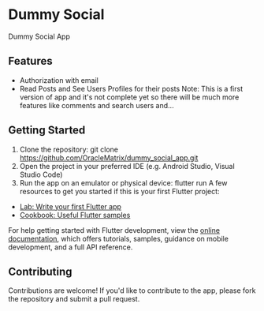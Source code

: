 # Dummy Social

Dummy Social App
## Features
* Authorization with email
* Read Posts and See Users Profiles for their posts
Note: This is a first version of app and it's not complete yet so there will be much more features like comments and search users and...

## Getting Started
1. Clone the repository: git clone https://github.com/OracleMatrix/dummy_social_app.git
2. Open the project in your preferred IDE (e.g. Android Studio, Visual Studio Code)
3. Run the app on an emulator or physical device: flutter run
A few resources to get you started if this is your first Flutter project:

- [Lab: Write your first Flutter app](https://docs.flutter.dev/get-started/codelab)
- [Cookbook: Useful Flutter samples](https://docs.flutter.dev/cookbook)

For help getting started with Flutter development, view the
[online documentation](https://docs.flutter.dev/), which offers tutorials,
samples, guidance on mobile development, and a full API reference.

## Contributing
Contributions are welcome! If you'd like to contribute to the app, please fork the repository and submit a pull request.
